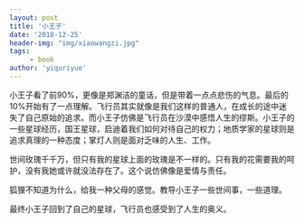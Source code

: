 ```yaml
---
layout: post
title: '小王子'
date: '2018-12-25'
header-img: "img/xiaowangzi.jpg"
tags:
     - book
author: 'yiquriyue'
---
```


小王子看了前90%，更像是郑渊洁的童话，但是带着一点点悲伤的气息。最后的10%开始有了一点理解。飞行员其实就像是我们这样的普通人，在成长的途中迷失了自己原始的追求。而小王子仿佛是飞行员在沙漠中感悟人生的缪斯。小王子的一些星球经历，国王星球，启迪着我们如何对待自己的权力；地质学家的星球则是追求真理的一种态度；掌灯人则是面对乏味的人生、工作。

世间玫瑰千千万，但只有我的星球上面的玫瑰是不一样的。只有我的花需要我的呵护，没有我她或许就没法存在了。这个说仿佛像是爱情与责任。

狐狸不知道为什么，给我一种父母的感觉。教导小王子一些世间事，一些道理。

最终小王子回到了自己的星球，飞行员也感受到了人生的奥义。
